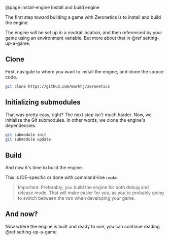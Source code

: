 @page install-engine Install and build engine

The first step toward building a game with Zeronetics is to install
and build the engine.

The engine will be set up in a neutral location, and then referenced by
your game using an environment variable. But more about that in
@ref setting-up-a-game. 

## Clone

First, navigate to where you want to install the engine,
and clone the source code.

````bash
git clone https://github.com/markhj/zeronetics
````

## Initializing submodules

That was pretty easy, right? The next step isn't much harder.
Now, we initialize the Git submodules. In other words, we clone
the engine's dependencies.

````bash
git submodule init
git submodule update
````

## Build

And now it's time to build the engine.

This is IDE-specific or done with command-line ``cmake``.

> Important: Preferably, you build the engine for both debug
> and release mode. That will make easier for you, as you're
> probably going to switch between the two when developing your
> game.

## And now?

Now where the engine is built and ready to use, you can continue
reading @ref setting-up-a-game.
